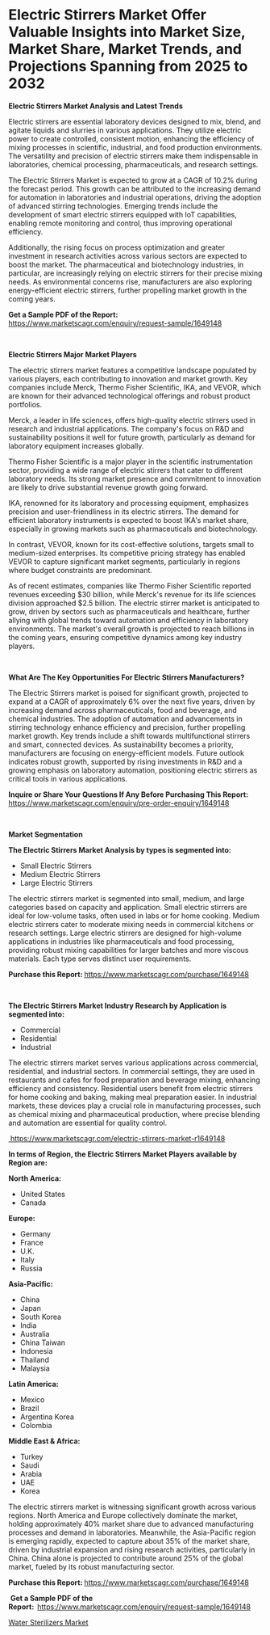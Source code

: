 <p><h1>Electric Stirrers Market Offer Valuable Insights into Market Size, Market Share, Market Trends, and Projections Spanning from 2025 to 2032</h1></p><p><strong>Electric Stirrers Market Analysis and Latest Trends</strong></p>
<p><p>Electric stirrers are essential laboratory devices designed to mix, blend, and agitate liquids and slurries in various applications. They utilize electric power to create controlled, consistent motion, enhancing the efficiency of mixing processes in scientific, industrial, and food production environments. The versatility and precision of electric stirrers make them indispensable in laboratories, chemical processing, pharmaceuticals, and research settings.</p><p>The Electric Stirrers Market is expected to grow at a CAGR of 10.2% during the forecast period. This growth can be attributed to the increasing demand for automation in laboratories and industrial operations, driving the adoption of advanced stirring technologies. Emerging trends include the development of smart electric stirrers equipped with IoT capabilities, enabling remote monitoring and control, thus improving operational efficiency.</p><p>Additionally, the rising focus on process optimization and greater investment in research activities across various sectors are expected to boost the market. The pharmaceutical and biotechnology industries, in particular, are increasingly relying on electric stirrers for their precise mixing needs. As environmental concerns rise, manufacturers are also exploring energy-efficient electric stirrers, further propelling market growth in the coming years.</p></p>
<p><strong>Get a Sample PDF of the Report:&nbsp;</strong> <a href="https://www.marketscagr.com/enquiry/request-sample/1649148?utm_campaign=2336&utm_medium=2&utm_source=Github&utm_content=ia&utm_term=18022025&utm_id=electric-stirrers">https://www.marketscagr.com/enquiry/request-sample/1649148</a></p>
<p>&nbsp;</p>
<p><strong>Electric Stirrers Major Market Players</strong></p>
<p><p>The electric stirrers market features a competitive landscape populated by various players, each contributing to innovation and market growth. Key companies include Merck, Thermo Fisher Scientific, IKA, and VEVOR, which are known for their advanced technological offerings and robust product portfolios.</p><p>Merck, a leader in life sciences, offers high-quality electric stirrers used in research and industrial applications. The company's focus on R&D and sustainability positions it well for future growth, particularly as demand for laboratory equipment increases globally.</p><p>Thermo Fisher Scientific is a major player in the scientific instrumentation sector, providing a wide range of electric stirrers that cater to different laboratory needs. Its strong market presence and commitment to innovation are likely to drive substantial revenue growth going forward.</p><p>IKA, renowned for its laboratory and processing equipment, emphasizes precision and user-friendliness in its electric stirrers. The demand for efficient laboratory instruments is expected to boost IKA's market share, especially in growing markets such as pharmaceuticals and biotechnology.</p><p>In contrast, VEVOR, known for its cost-effective solutions, targets small to medium-sized enterprises. Its competitive pricing strategy has enabled VEVOR to capture significant market segments, particularly in regions where budget constraints are predominant.</p><p>As of recent estimates, companies like Thermo Fisher Scientific reported revenues exceeding $30 billion, while Merck's revenue for its life sciences division approached $2.5 billion. The electric stirrer market is anticipated to grow, driven by sectors such as pharmaceuticals and healthcare, further allying with global trends toward automation and efficiency in laboratory environments. The market's overall growth is projected to reach billions in the coming years, ensuring competitive dynamics among key industry players.</p></p>
<p>&nbsp;</p>
<p><strong>What Are The Key Opportunities For Electric Stirrers Manufacturers?</strong></p>
<p><p>The Electric Stirrers market is poised for significant growth, projected to expand at a CAGR of approximately 6% over the next five years, driven by increasing demand across pharmaceuticals, food and beverage, and chemical industries. The adoption of automation and advancements in stirring technology enhance efficiency and precision, further propelling market growth. Key trends include a shift towards multifunctional stirrers and smart, connected devices. As sustainability becomes a priority, manufacturers are focusing on energy-efficient models. Future outlook indicates robust growth, supported by rising investments in R&D and a growing emphasis on laboratory automation, positioning electric stirrers as critical tools in various applications.</p></p>
<p><strong>Inquire or Share Your Questions If Any Before Purchasing This Report:</strong> <a href="https://www.marketscagr.com/enquiry/pre-order-enquiry/1649148?utm_campaign=2336&utm_medium=2&utm_source=Github&utm_content=ia&utm_term=18022025&utm_id=electric-stirrers">https://www.marketscagr.com/enquiry/pre-order-enquiry/1649148</a></p>
<p>&nbsp;</p>
<p><strong>Market Segmentation</strong></p>
<p><strong>The Electric Stirrers Market Analysis by types is segmented into:</strong></p>
<p><ul><li>Small Electric Stirrers</li><li>Medium Electric Stirrers</li><li>Large Electric Stirrers</li></ul></p>
<p><p>The electric stirrers market is segmented into small, medium, and large categories based on capacity and application. Small electric stirrers are ideal for low-volume tasks, often used in labs or for home cooking. Medium electric stirrers cater to moderate mixing needs in commercial kitchens or research settings. Large electric stirrers are designed for high-volume applications in industries like pharmaceuticals and food processing, providing robust mixing capabilities for larger batches and more viscous materials. Each type serves distinct user requirements.</p></p>
<p><strong>Purchase this Report:&nbsp;</strong><a href="https://www.marketscagr.com/purchase/1649148?utm_campaign=2336&utm_medium=2&utm_source=Github&utm_content=ia&utm_term=18022025&utm_id=electric-stirrers">https://www.marketscagr.com/purchase/1649148</a></p>
<p>&nbsp;</p>
<p><strong>The Electric Stirrers Market Industry Research by Application is segmented into:</strong></p>
<p><ul><li>Commercial</li><li>Residential</li><li>Industrial</li></ul></p>
<p><p>The electric stirrers market serves various applications across commercial, residential, and industrial sectors. In commercial settings, they are used in restaurants and cafes for food preparation and beverage mixing, enhancing efficiency and consistency. Residential users benefit from electric stirrers for home cooking and baking, making meal preparation easier. In industrial markets, these devices play a crucial role in manufacturing processes, such as chemical mixing and pharmaceutical production, where precise blending and automation are essential for quality control.</p></p>
<p><a href="https://www.marketscagr.com/electric-stirrers-market-r1649148?utm_campaign=2336&utm_medium=2&utm_source=Github&utm_content=ia&utm_term=18022025&utm_id=electric-stirrers">&nbsp;https://www.marketscagr.com/electric-stirrers-market-r1649148</a></p>
<p><strong>In terms of Region, the Electric Stirrers Market Players available by Region are:</strong></p>
<p>
    <p> <strong> North America: </strong>
        <ul>
            <li>United States</li>
            <li>Canada</li>
        </ul>
        </p> 
    <p> <strong> Europe: </strong>
        <ul>
            <li>Germany</li>
            <li>France</li>
            <li>U.K.</li>
            <li>Italy</li>
            <li>Russia</li>
        </ul>
        </p> 
    <p> <strong> Asia-Pacific: </strong>
        <ul>
            <li>China</li>
            <li>Japan</li>
            <li>South Korea</li>
            <li>India</li>
            <li>Australia</li>
            <li>China Taiwan</li>
            <li>Indonesia</li>
            <li>Thailand</li>
            <li>Malaysia</li>
        </ul>
        </p> 
    <p> <strong> Latin America: </strong>
        <ul>
            <li>Mexico</li>
            <li>Brazil</li>
            <li>Argentina Korea</li>
            <li>Colombia</li>
        </ul>
        </p> 
    <p> <strong> Middle East & Africa: </strong>
        <ul>
            <li>Turkey</li>
            <li>Saudi</li>
            <li>Arabia</li>
            <li>UAE</li>
            <li>Korea</li>
        </ul>
    </p>
    </p>
<p><p>The electric stirrers market is witnessing significant growth across various regions. North America and Europe collectively dominate the market, holding approximately 40% market share due to advanced manufacturing processes and demand in laboratories. Meanwhile, the Asia-Pacific region is emerging rapidly, expected to capture about 35% of the market share, driven by industrial expansion and rising research activities, particularly in China. China alone is projected to contribute around 25% of the global market, fueled by its robust manufacturing sector.</p></p>
<p><strong>Purchase this Report: </strong><a href="https://www.marketscagr.com/purchase/1649148?utm_campaign=2336&utm_medium=2&utm_source=Github&utm_content=ia&utm_term=18022025&utm_id=electric-stirrers">https://www.marketscagr.com/purchase/1649148</a></p>
<p>&nbsp;<strong>Get a Sample PDF of the Report:&nbsp;&nbsp;</strong><a href="https://www.marketscagr.com/enquiry/request-sample/1649148?utm_campaign=2336&utm_medium=2&utm_source=Github&utm_content=ia&utm_term=18022025&utm_id=electric-stirrers">https://www.marketscagr.com/enquiry/request-sample/1649148</a></p>
<p><strong></strong></p>
<p><p><a href="https://github.com/yazminwollma30/Market-Research-Report-List-1/blob/main/water-sterilizers-market.md?utm_campaign=2336&utm_medium=2&utm_source=Github&utm_content=ia&utm_term=18022025&utm_id=electric-stirrers">Water Sterilizers Market</a></p></p>